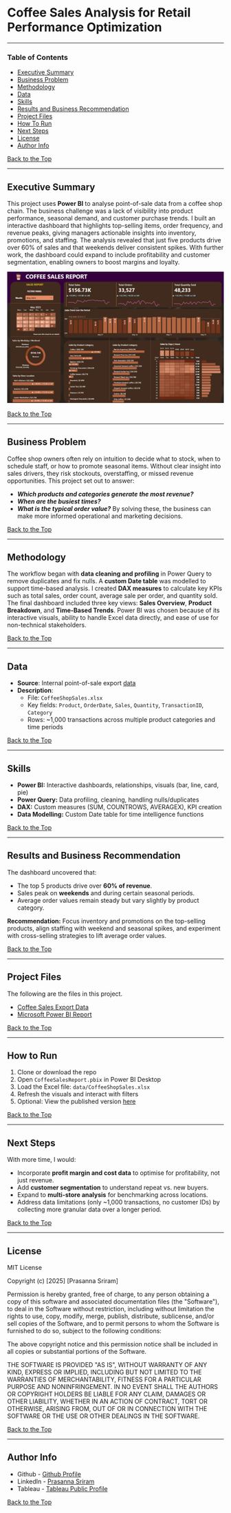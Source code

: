 # Coffee Sales Analysis for Retail Performance Optimization

---

### Table of Contents

- [Executive Summary](#executive-summary)
- [Business Problem](#business-problem)
- [Methodology](#methodology)
- [Data](#data)
- [Skills](#skills)
- [Results and Business Recommendation](#results-and-business-recommendation)
- [Project Files](#project-files)
- [How To Run](#how-to-run)
- [Next Steps](#next-steps)
- [License](#license)
- [Author Info](#author-info)

[Back to the Top](#coffee-sales-analysis-for-retail-performance-optimization)

---

## Executive Summary

This project uses **Power BI** to analyse point-of-sale data from a coffee shop chain. The business challenge was a lack of visibility into product performance, seasonal demand, and customer purchase trends. I built an interactive dashboard that highlights top-selling items, order frequency, and revenue peaks, giving managers actionable insights into inventory, promotions, and staffing. The analysis revealed that just five products drive over 60% of sales and that weekends deliver consistent spikes. With further work, the dashboard could expand to include profitability and customer segmentation, enabling owners to boost margins and loyalty.

![Coffee Sales Dashboard](/images/CoffeeSalesDashboard.png)

[Back to the Top](#coffee-sales-analysis-for-retail-performance-optimization)

---

## Business Problem

Coffee shop owners often rely on intuition to decide what to stock, when to schedule staff, or how to promote seasonal items. Without clear insight into sales drivers, they risk stockouts, overstaffing, or missed revenue opportunities. 
This project set out to answer: 
   - ***Which products and categories generate the most revenue?***
   - ***When are the busiest times?***
   - ***What is the typical order value?***
By solving these, the business can make more informed operational and marketing decisions.

[Back to the Top](#coffee-sales-analysis-for-retail-performance-optimization)

---

## Methodology

The workflow began with **data cleaning and profiling** in Power Query to remove duplicates and fix nulls. A **custom Date table** was modelled to support time-based analysis. I created **DAX measures** to calculate key KPIs such as total sales, order count, average sale per order, and quantity sold. The final dashboard included three key views: **Sales Overview**, **Product Breakdown**, and **Time-Based Trends**. Power BI was chosen because of its interactive visuals, ability to handle Excel data directly, and ease of use for non-technical stakeholders.

[Back to the Top](#coffee-sales-analysis-for-retail-performance-optimization)

---

## Data  

- **Source**: Internal point-of-sale export [data](data/CoffeeShopSales.xlsx)
- **Description**:
  - File: `CoffeeShopSales.xlsx`
  - Key fields: `Product`, `OrderDate`, `Sales`, `Quantity`, `TransactionID`, `Category`
  - Rows: ~1,000 transactions across multiple product categories and time periods

[Back to the Top](#coffee-sales-analysis-for-retail-performance-optimization)

---

## Skills

- **Power BI:** Interactive dashboards, relationships, visuals (bar, line, card, pie)
- **Power Query:** Data profiling, cleaning, handling nulls/duplicates
- **DAX:** Custom measures (SUM, COUNTROWS, AVERAGEX), KPI creation
- **Data Modelling:** Custom Date table for time intelligence functions

[Back to the Top](#coffee-sales-analysis-for-retail-performance-optimization)

---

## Results and Business Recommendation

The dashboard uncovered that:
- The top 5 products drive over **60% of revenue**.
- Sales peak on **weekends** and during certain seasonal periods.
- Average order values remain steady but vary slightly by product category.

**Recommendation:** Focus inventory and promotions on the top-selling products, align staffing with weekend and seasonal spikes, and experiment with cross-selling strategies to lift average order values.

[Back to the Top](#coffee-sales-analysis-for-retail-performance-optimization)

---

## Project Files

The following are the files in this project.

- [Coffee Sales Export Data](data/CoffeeShopSales.xlsx)
- [Microsoft Power BI Report](CoffeeSalesReport.pbix)

[Back to the Top](#coffee-sales-analysis-for-retail-performance-optimization)

---

## How to Run

1. Clone or download the repo  
2. Open `CoffeeSalesReport.pbix` in Power BI Desktop  
3. Load the Excel file: `data/CoffeeShopSales.xlsx`  
4. Refresh the visuals and interact with filters  
5. Optional: View the published version [here](https://app.powerbi.com/view?r=eyJrIjoiN2QzNTc4ZmYtZTdlYy00NTcyLWJhYzUtNTRkNTg0OGJiYmMwIiwidCI6Ijk3ODIwYmJjLTE3ZjUtNGRmYy1iNjlkLTY5ZWJjOTRhYzZiZiJ9)

[Back to the Top](#coffee-sales-analysis-for-retail-performance-optimization)

---
## Next Steps  

With more time, I would:
- Incorporate **profit margin and cost data** to optimise for profitability, not just revenue.
- Add **customer segmentation** to understand repeat vs. new buyers.
- Expand to **multi-store analysis** for benchmarking across locations.
- Address data limitations (only ~1,000 transactions, no customer IDs) by collecting more granular data over a longer period.

[Back to the Top](#coffee-sales-analysis-for-retail-performance-optimization)

---

## License

MIT License

Copyright (c) [2025] [Prasanna Sriram]

Permission is hereby granted, free of charge, to any person obtaining a copy
of this software and associated documentation files (the "Software"), to deal
in the Software without restriction, including without limitation the rights
to use, copy, modify, merge, publish, distribute, sublicense, and/or sell
copies of the Software, and to permit persons to whom the Software is
furnished to do so, subject to the following conditions:

The above copyright notice and this permission notice shall be included in all
copies or substantial portions of the Software.

THE SOFTWARE IS PROVIDED "AS IS", WITHOUT WARRANTY OF ANY KIND, EXPRESS OR
IMPLIED, INCLUDING BUT NOT LIMITED TO THE WARRANTIES OF MERCHANTABILITY,
FITNESS FOR A PARTICULAR PURPOSE AND NONINFRINGEMENT. IN NO EVENT SHALL THE
AUTHORS OR COPYRIGHT HOLDERS BE LIABLE FOR ANY CLAIM, DAMAGES OR OTHER
LIABILITY, WHETHER IN AN ACTION OF CONTRACT, TORT OR OTHERWISE, ARISING FROM,
OUT OF OR IN CONNECTION WITH THE SOFTWARE OR THE USE OR OTHER DEALINGS IN THE
SOFTWARE.

[Back to the Top](#coffee-sales-analysis-for-retail-performance-optimization)

---

## Author Info

- Github - [Github Profile](https://github.com/prasanna-sriram)
- LinkedIn - [Prasanna Sriram](https://www.linkedin.com/in/prasanna-sriram/)
- Tableau - [Tableau Public Profile](https://public.tableau.com/app/profile/prasanna.sriram.ps)

[Back to the Top](#coffee-sales-analysis-for-retail-performance-optimization)